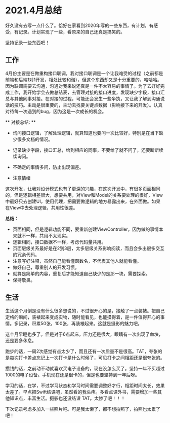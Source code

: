 # 2021.4月总结



好久没有去写一点什么了。恰好在家看到2020年写的一些东西，有计划，有感受，有记录。计划实现了一些，看原来的自己还真是搞笑的。

坚持记录一些东西吧！



## 工作



4月份主要是在做重构接口联调，我对接口联调是一个让我难受的过程（之前都是前端和后端1对1开发，相处比较和谐），但这个东西却又是十分重要的，哈哈哈。因为联调需要去沟通，沟通对我来说还真是一件不太容易的事情了。为了去好好完成工作，我开始学会去做总结表，去管理对接的接口进度，发现缺少字段，接口汇总与其他同事对接。在对接的过程，可能还会发生一些争执，又让我了解到沟通说话的技巧。主动是很重要的，主动去找要关键点数据（影响接下来的开发）。认真对待每一次遇到的bug，因为这是一次成长的机会。

** 对接总结:  **

* 询问接口逻辑，了解处理逻辑，就算知道也要问一次比较好，特别是在当下缺少很多文档的情况。

* 记录缺少字段，接口汇总，给到相应的同事，不要给了就不问了，还要断断续续询问。

* 不确定的事情多问，防止出现偏差。

* 注意情绪

  

这次开发，让我对设计模式也有了更深的兴趣，在这次开发中，有很多页面相同的，但是逻辑相差很大，想要共用，对View和Model的关系要处理的很好，View中最好只去创建UI，使用代理，把需要做逻辑的地方暴露出来，在外面做。如果在View中去处理逻辑，共用性很差。

**总结：**

* 页面相同，但是逻辑功能不同，要重新创建ViewController，因为做的事情本来就不一样，共用不太现实。
* 逻辑相同，接口数据不一样，考虑代码量共用。
* 页面层级关系最好是在2到3层，太多层级关系影响阅读，而且会多出很多交互的冗余代码。
* 注意写好注释，虽然自己能看懂函数名，不代表其他人就能看懂。
* 做好自己，尊重别人的开发习惯。
* 就算是简单的内容，重复后才能知道自己缺少的是那一块，需要探索。
* 保持敬畏。



## 生活



生活这个月倒是没有什么很多想说的，不过很开心的是，接触了一点装裱。把自己定格的瞬间，装裱起来变成实物，随时能看见，也能摸得着，是一件值得开心的事情。多记录，积累50张，100张，再装裱起来。这就是摄影的魅力吧。

这个月早睡也多了。但是对于6点起床，压力还是很大，眼睛有一次出现了血块，还是要多休息。

跑步的话，一周2次感觉有点太少了，而且还有一次质量不是很高。TAT，夸张的是每次打卡差点忘记上一次打卡是什么时候了，可见打卡之间相距还是很夸张的。

攒钱的话，之前动不动就喜欢买电子设备的，现在没怎么买了。坚持一年不买超过1000的电子设备。手机现在还是很卡的，但是也要坚持到一年后呀。

学习的话，在学，不过学习状态和学习时间需要调整好才行，相距时间太长，效果太差了。早点把Swift结课吧，虽然看的我头疼。多看点课外书，需要增加一些其他知识点，丰富生活。摄影也还没结课 TAT。太惨了吧！！！

下次记录考虑多加入一些照片吧。可是我太懒了，都不想拍照了，拍照也太累了吧！



